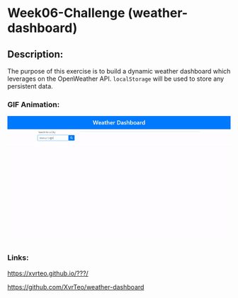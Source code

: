 # Week06-Challenge (weather-dashboard)

## Description:

The purpose of this exercise is to build a dynamic weather dashboard which leverages on the OpenWeather API. `localStorage` will be used to store any persistent data.

### GIF Animation:

![Deployed Website](./animation.gif)

### Links:

https://xvrteo.github.io/???/

https://github.com/XvrTeo/weather-dashboard
